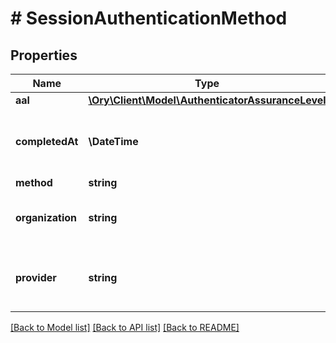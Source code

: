 # # SessionAuthenticationMethod

## Properties

Name | Type | Description | Notes
------------ | ------------- | ------------- | -------------
**aal** | [**\Ory\Client\Model\AuthenticatorAssuranceLevel**](AuthenticatorAssuranceLevel.md) |  | [optional]
**completedAt** | **\DateTime** | When the authentication challenge was completed. | [optional]
**method** | **string** |  | [optional]
**organization** | **string** | The Organization id used for authentication | [optional]
**provider** | **string** | OIDC or SAML provider id used for authentication | [optional]

[[Back to Model list]](../../README.md#models) [[Back to API list]](../../README.md#endpoints) [[Back to README]](../../README.md)
